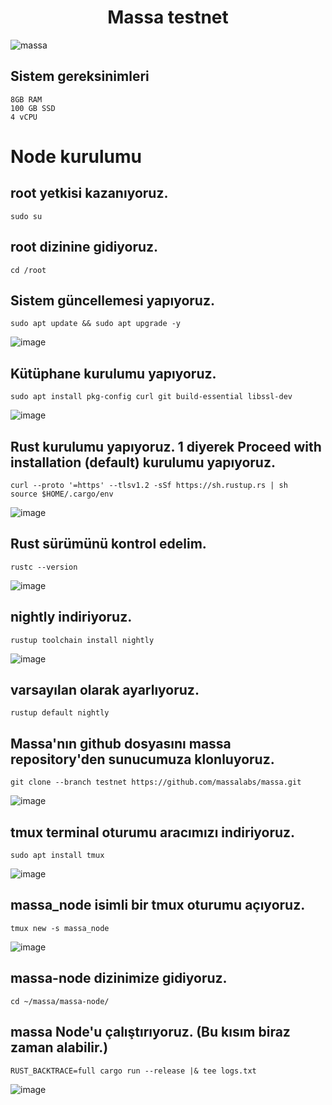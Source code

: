 # <h1 align="center">Massa testnet</h1>

![massa](https://user-images.githubusercontent.com/73015593/180018941-20b9e515-6e94-47ef-b928-b8e3ba507691.jpg)

## Sistem gereksinimleri
```
8GB RAM
100 GB SSD
4 vCPU
```

# Node kurulumu

## root yetkisi kazanıyoruz.
```
sudo su
```

## root dizinine gidiyoruz.
```
cd /root
```

## Sistem güncellemesi yapıyoruz.
```
sudo apt update && sudo apt upgrade -y
```
![image](https://user-images.githubusercontent.com/73015593/180020260-2774f980-3211-458b-afe3-230f8dc89a34.png)


## Kütüphane kurulumu yapıyoruz.
```
sudo apt install pkg-config curl git build-essential libssl-dev
```
![image](https://user-images.githubusercontent.com/73015593/180020703-faa62886-4328-45a2-9136-37d70a097f1c.png)

## Rust kurulumu yapıyoruz. 1 diyerek Proceed with installation (default) kurulumu yapıyoruz.
```
curl --proto '=https' --tlsv1.2 -sSf https://sh.rustup.rs | sh
source $HOME/.cargo/env
```
![image](https://user-images.githubusercontent.com/73015593/180025712-25d76b2a-72f4-43ee-abf2-6bdb110359bc.png)

## Rust sürümünü kontrol edelim.
```
rustc --version
```
![image](https://user-images.githubusercontent.com/73015593/180025948-fa63daf2-5b2e-4de5-8e55-05b46f3a1cbc.png)

## nightly indiriyoruz.
```
rustup toolchain install nightly
```
![image](https://user-images.githubusercontent.com/73015593/180026786-c0cfc916-1f77-4834-9c20-08720564f10d.png)

## varsayılan olarak ayarlıyoruz.
```
rustup default nightly
```

## Massa'nın github dosyasını massa repository'den sunucumuza klonluyoruz.
```
git clone --branch testnet https://github.com/massalabs/massa.git
```
![image](https://user-images.githubusercontent.com/73015593/180027098-8b7a2a69-f3f4-4bd1-9c61-3cbdf0836bdf.png)

## tmux terminal oturumu aracımızı indiriyoruz.
```
sudo apt install tmux
```
![image](https://user-images.githubusercontent.com/73015593/180027867-cce13a4b-de27-4d0b-8668-6127a1317442.png)

## massa_node isimli bir tmux oturumu açıyoruz.
```
tmux new -s massa_node
```
![image](https://user-images.githubusercontent.com/73015593/180028279-d4f3c68b-d0da-4ac9-a3b1-f29dc854ebd9.png)

## massa-node dizinimize gidiyoruz.
```
cd ~/massa/massa-node/
```

##  massa Node'u çalıştırıyoruz. (Bu kısım biraz zaman alabilir.)
```
RUST_BACKTRACE=full cargo run --release |& tee logs.txt
```
![image](https://user-images.githubusercontent.com/73015593/180028676-ed1aa426-7de1-4960-ad05-34b8776a3bdc.png)



































